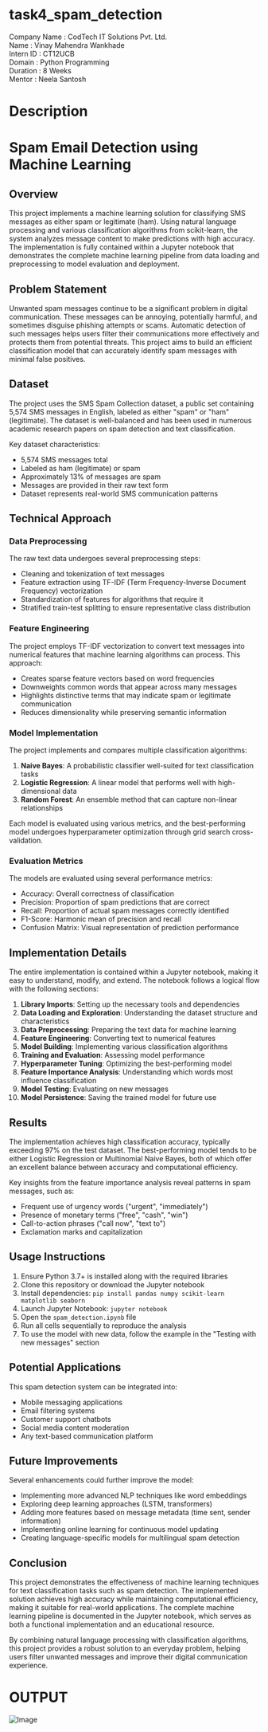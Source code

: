 # task4_spam_detection

Company Name : CodTech IT Solutions Pvt. Ltd.  
Name : Vinay Mahendra Wankhade  
Intern ID : CT12UCB  
Domain : Python Programming  
Duration : 8 Weeks  
Mentor : Neela Santosh

# Description

# Spam Email Detection using Machine Learning

## Overview
This project implements a machine learning solution for classifying SMS messages as either spam or legitimate (ham). Using natural language processing and various classification algorithms from scikit-learn, the system analyzes message content to make predictions with high accuracy. The implementation is fully contained within a Jupyter notebook that demonstrates the complete machine learning pipeline from data loading and preprocessing to model evaluation and deployment.

## Problem Statement
Unwanted spam messages continue to be a significant problem in digital communication. These messages can be annoying, potentially harmful, and sometimes disguise phishing attempts or scams. Automatic detection of such messages helps users filter their communications more effectively and protects them from potential threats. This project aims to build an efficient classification model that can accurately identify spam messages with minimal false positives.

## Dataset
The project uses the SMS Spam Collection dataset, a public set containing 5,574 SMS messages in English, labeled as either "spam" or "ham" (legitimate). The dataset is well-balanced and has been used in numerous academic research papers on spam detection and text classification. 

Key dataset characteristics:
- 5,574 SMS messages total
- Labeled as ham (legitimate) or spam
- Approximately 13% of messages are spam
- Messages are provided in their raw text form
- Dataset represents real-world SMS communication patterns

## Technical Approach

### Data Preprocessing
The raw text data undergoes several preprocessing steps:
- Cleaning and tokenization of text messages
- Feature extraction using TF-IDF (Term Frequency-Inverse Document Frequency) vectorization
- Standardization of features for algorithms that require it
- Stratified train-test splitting to ensure representative class distribution

### Feature Engineering
The project employs TF-IDF vectorization to convert text messages into numerical features that machine learning algorithms can process. This approach:
- Creates sparse feature vectors based on word frequencies
- Downweights common words that appear across many messages
- Highlights distinctive terms that may indicate spam or legitimate communication
- Reduces dimensionality while preserving semantic information

### Model Implementation
The project implements and compares multiple classification algorithms:
1. **Naive Bayes**: A probabilistic classifier well-suited for text classification tasks
2. **Logistic Regression**: A linear model that performs well with high-dimensional data
3. **Random Forest**: An ensemble method that can capture non-linear relationships

Each model is evaluated using various metrics, and the best-performing model undergoes hyperparameter optimization through grid search cross-validation.

### Evaluation Metrics
The models are evaluated using several performance metrics:
- Accuracy: Overall correctness of classification
- Precision: Proportion of spam predictions that are correct
- Recall: Proportion of actual spam messages correctly identified
- F1-Score: Harmonic mean of precision and recall
- Confusion Matrix: Visual representation of prediction performance

## Implementation Details
The entire implementation is contained within a Jupyter notebook, making it easy to understand, modify, and extend. The notebook follows a logical flow with the following sections:

1. **Library Imports**: Setting up the necessary tools and dependencies
2. **Data Loading and Exploration**: Understanding the dataset structure and characteristics
3. **Data Preprocessing**: Preparing the text data for machine learning
4. **Feature Engineering**: Converting text to numerical features
5. **Model Building**: Implementing various classification algorithms
6. **Training and Evaluation**: Assessing model performance
7. **Hyperparameter Tuning**: Optimizing the best-performing model
8. **Feature Importance Analysis**: Understanding which words most influence classification
9. **Model Testing**: Evaluating on new messages
10. **Model Persistence**: Saving the trained model for future use

## Results
The implementation achieves high classification accuracy, typically exceeding 97% on the test dataset. The best-performing model tends to be either Logistic Regression or Multinomial Naive Bayes, both of which offer an excellent balance between accuracy and computational efficiency.

Key insights from the feature importance analysis reveal patterns in spam messages, such as:
- Frequent use of urgency words ("urgent", "immediately")
- Presence of monetary terms ("free", "cash", "win")
- Call-to-action phrases ("call now", "text to")
- Exclamation marks and capitalization

## Usage Instructions
1. Ensure Python 3.7+ is installed along with the required libraries
2. Clone this repository or download the Jupyter notebook
3. Install dependencies: `pip install pandas numpy scikit-learn matplotlib seaborn`
4. Launch Jupyter Notebook: `jupyter notebook`
5. Open the `spam_detection.ipynb` file
6. Run all cells sequentially to reproduce the analysis
7. To use the model with new data, follow the example in the "Testing with new messages" section

## Potential Applications
This spam detection system can be integrated into:
- Mobile messaging applications
- Email filtering systems
- Customer support chatbots
- Social media content moderation
- Any text-based communication platform

## Future Improvements
Several enhancements could further improve the model:
- Implementing more advanced NLP techniques like word embeddings
- Exploring deep learning approaches (LSTM, transformers)
- Adding more features based on message metadata (time sent, sender information)
- Implementing online learning for continuous model updating
- Creating language-specific models for multilingual spam detection

## Conclusion
This project demonstrates the effectiveness of machine learning techniques for text classification tasks such as spam detection. The implemented solution achieves high accuracy while maintaining computational efficiency, making it suitable for real-world applications. The complete machine learning pipeline is documented in the Jupyter notebook, which serves as both a functional implementation and an educational resource.

By combining natural language processing with classification algorithms, this project provides a robust solution to an everyday problem, helping users filter unwanted messages and improve their digital communication experience.

# OUTPUT
![Image](https://github.com/vinaywankhade03082002/task4_spam_detection/blob/main/Spam%20detection/spam-detection.png)
